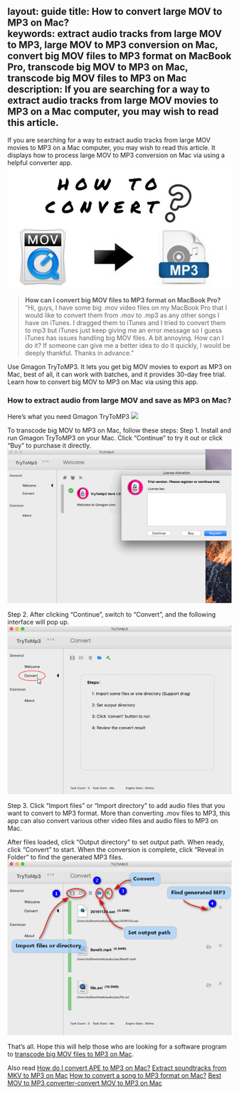 layout: guide
title: How to convert large MOV to MP3 on Mac?    
keywords: extract audio tracks from large MOV to MP3, large MOV to MP3 conversion on Mac, convert big MOV files to MP3 format on MacBook Pro, transcode big MOV to MP3 on Mac, transcode big MOV files to MP3 on Mac
description: If you are searching for a way to extract audio tracks from large MOV movies to MP3 on a Mac computer, you may wish to read this article.   
---
If you are searching for a way to extract audio tracks from large MOV movies to MP3 on a Mac computer, you may wish to read this article. It displays how to process large MOV to MP3 conversion on Mac via using a helpful converter app. 
![](../img/mov-to-mp3.jpg)
>**How can I convert big MOV files to MP3 format on MacBook Pro?**
>“Hi, guys, I have some big .mov video files on my MacBook Pro that I would like to convert them from .mov to .mp3 as any other songs I have on iTunes. I dragged them to iTunes and I tried to convert them to mp3 but iTunes just keep giving me an error message so I guess iTunes has issues handling big MOV files. A bit annoying. How can I do it? If someone can give me a better idea to do it quickly, I would be deeply thankful. Thanks in advance.” 

Use Gmagon TryToMP3. It lets you get big MOV movies to export as MP3 on Mac, best of all, it can work with batches, and it provides 30-day free trial. Learn how to convert big MOV to MP3 on Mac via using this app.
### How to extract audio from large MOV and save as MP3 on Mac? 
Here’s what you need
Gmagon TryToMP3
<a href="https://gmagon.com/products/store/trytomp3/" target="_blank"> <img src="https://gmagon.com/asset/images/free-download.png"/></a>

To transcode big MOV to MP3 on Mac, follow these steps:
Step 1. Install and run Gmagon TryToMP3 on your Mac. Click “Continue” to try it out or click “Buy” to purchase it directly.  
![](../img/continue.png)

Step 2. After clicking “Continue”, switch to “Convert”, and the following interface will pop up.   
![](../img/convert.png)        

Step 3. Click “Import files” or “Import directory” to add audio files that you want to convert to MP3 format. More than converting .mov files to MP3, this app can also convert various other video files and audio files to MP3 on Mac.

After files loaded, click “Output directory” to set output path. When ready, click “Convert” to start. When the conversion is complete, click “Reveal in Folder” to find the generated MP3 files.    
![](../img/steps.png)

That’s all. Hope this will help those who are looking for a software program to <a href="https://gmagon.com/products/store/trytomp3/" target="_blank">transcode big MOV files to MP3 on Mac</a>. 

Also read
<a href="https://gmagon.com/guide/trytomp3/convert-ape-to-mp3-mac.html" target="_blank" >How do I convert APE to MP3 on Mac?</a>
<a href="https://gmagon.com/guide/trytomp3/extract-mkv-audio-to-mp3-mac.html" target="_blank" >Extract soundtracks from MKV to MP3 on Mac</a>
<a href="https://gmagon.com/guide/trytomp3/convert-audio-to-mp3-mac.html" target="_blank" >How to convert a song to MP3 format on Mac?</a>
<a href="https://gmagon.com/guide/trytomp3/best-mov-to-mp3-converter.html" target="_blank" >Best MOV to MP3 converter-convert MOV to MP3 on Mac</a>